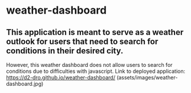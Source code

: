 # weather-dashboard
## This application is meant to serve as a weather outlook for users that need to search for conditions in their desired city.
However, this weather dashboard does not allow users to search for conditions due to difficulties with javascript.
Link to deployed application: https://d2-dro.github.io/weather-dashboard/
(assets/images/weather-dashboard.jpg)
